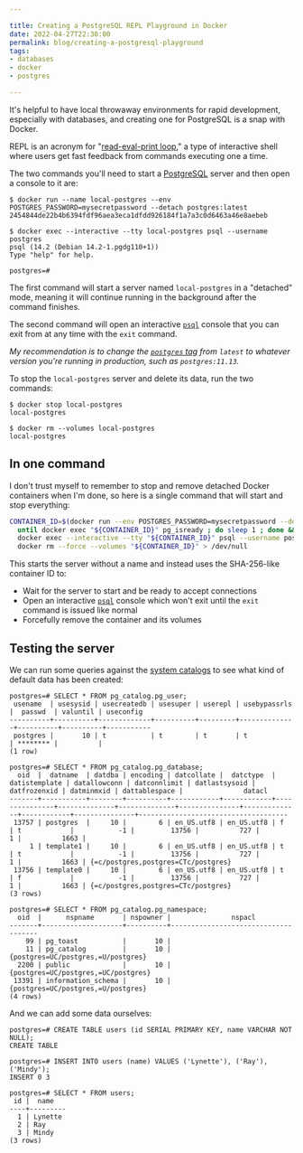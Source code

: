 ```yaml
---

title: Creating a PostgreSQL REPL Playground in Docker
date: 2022-04-27T22:30:00
permalink: blog/creating-a-postgresql-playground
tags:
- databases
- docker
- postgres

---
```


It's helpful to have local throwaway environments for rapid development, especially with databases, and creating one for PostgreSQL is a snap with Docker.

REPL is an acronym for "[read-eval-print loop](https://en.wikipedia.org/wiki/Read%E2%80%93eval%E2%80%93print_loop)," a type of interactive shell where users get fast feedback from commands executing one a time.

The two commands you'll need to start a [PostgreSQL](https://www.postgresql.org/) server and then open a console to it are:

```shell
$ docker run --name local-postgres --env POSTGRES_PASSWORD=mysecretpassword --detach postgres:latest
2454844de22b4b6394fdf96aea3eca1dfdd926184f1a7a3c0d6463a46e8aebeb

$ docker exec --interactive --tty local-postgres psql --username postgres
psql (14.2 (Debian 14.2-1.pgdg110+1))
Type "help" for help.

postgres=#
```

The first command will start a server named `local-postgres` in a "detached" mode, meaning it will continue running in the background after the command finishes.

The second command will open an interactive [`psql`](https://www.postgresql.org/docs/current/app-psql.html) console that you can exit from at any time with the `exit` command.

_My recommendation is to change the [`postgres` tag](https://hub.docker.com/_/postgres?tab=tags) from `latest` to whatever version you're running in production, such as `postgres:11.13`._

To stop the `local-postgres` server and delete its data, run the two commands:

```shell
$ docker stop local-postgres
local-postgres

$ docker rm --volumes local-postgres
local-postgres
```

## In one command

I don't trust myself to remember to stop and remove detached Docker containers when I'm done, so here is a single command that will start and stop everything:

```bash
CONTAINER_ID=$(docker run --env POSTGRES_PASSWORD=mysecretpassword --detach postgres:latest) &&
  until docker exec "${CONTAINER_ID}" pg_isready ; do sleep 1 ; done &&
  docker exec --interactive --tty "${CONTAINER_ID}" psql --username postgres &&
  docker rm --force --volumes "${CONTAINER_ID}" > /dev/null
```

This starts the server without a name and instead uses the SHA-256-like container ID to:

- Wait for the server to start and be ready to accept connections
- Open an interactive [`psql`](https://www.postgresql.org/docs/current/app-psql.html) console which won't exit until the `exit` command is issued like normal
- Forcefully remove the container and its volumes

## Testing the server

We can run some queries against the [system catalogs](https://www.postgresql.org/docs/current/catalogs.html) to see what kind of default data has been created:

```shell
postgres=# SELECT * FROM pg_catalog.pg_user;
 usename  | usesysid | usecreatedb | usesuper | userepl | usebypassrls |  passwd  | valuntil | useconfig
----------+----------+-------------+----------+---------+--------------+----------+----------+-----------
 postgres |       10 | t           | t        | t       | t            | ******** |          |
(1 row)

postgres=# SELECT * FROM pg_catalog.pg_database;
  oid  |  datname  | datdba | encoding | datcollate |  datctype  | datistemplate | datallowconn | datconnlimit | datlastsysoid | datfrozenxid | datminmxid | dattablespace |               datacl
-------+-----------+--------+----------+------------+------------+---------------+--------------+--------------+---------------+--------------+------------+---------------+-------------------------------------
 13757 | postgres  |     10 |        6 | en_US.utf8 | en_US.utf8 | f             | t            |           -1 |         13756 |          727 |          1 |          1663 |
     1 | template1 |     10 |        6 | en_US.utf8 | en_US.utf8 | t             | t            |           -1 |         13756 |          727 |          1 |          1663 | {=c/postgres,postgres=CTc/postgres}
 13756 | template0 |     10 |        6 | en_US.utf8 | en_US.utf8 | t             | f            |           -1 |         13756 |          727 |          1 |          1663 | {=c/postgres,postgres=CTc/postgres}
(3 rows)

postgres=# SELECT * FROM pg_catalog.pg_namespace;
  oid  |      nspname       | nspowner |               nspacl
-------+--------------------+----------+-------------------------------------
    99 | pg_toast           |       10 |
    11 | pg_catalog         |       10 | {postgres=UC/postgres,=U/postgres}
  2200 | public             |       10 | {postgres=UC/postgres,=UC/postgres}
 13391 | information_schema |       10 | {postgres=UC/postgres,=U/postgres}
(4 rows)
```

And we can add some data ourselves:

```shell
postgres=# CREATE TABLE users (id SERIAL PRIMARY KEY, name VARCHAR NOT NULL);
CREATE TABLE

postgres=# INSERT INTO users (name) VALUES ('Lynette'), ('Ray'), ('Mindy');
INSERT 0 3

postgres=# SELECT * FROM users;
 id |  name
----+---------
  1 | Lynette
  2 | Ray
  3 | Mindy
(3 rows)
```
